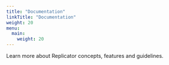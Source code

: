 ```yaml
---
title: "Documentation"
linkTitle: "Documentation"
weight: 20
menu:
  main:
    weight: 20
---
```


Learn more about Replicator concepts, features and guidelines.


